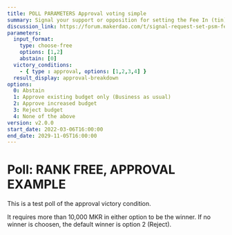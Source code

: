 ```yaml
---
title: POLL PARAMETERS Approval voting simple
summary: Signal your support or opposition for setting the Fee In (tin) and Fee Out (tout) parameters to 0% for all PSM vaults.
discussion_link: https://forum.makerdao.com/t/signal-request-set-psm-fees-to-0/10894
parameters:
  input_format:
    type: choose-free
    options: [1,2]
    abstain: [0]
  victory_conditions:
    - { type : approval, options: [1,2,3,4] }
  result_display: approval-breakdown
options:
  0: Abstain
  1: Approve existing budget only (Business as usual)
  2: Approve increased budget
  3: Reject budget
  4: None of the above
version: v2.0.0   
start_date: 2022-03-06T16:00:00
end_date: 2029-11-05T16:00:00
---
```


# Poll: RANK FREE, APPROVAL EXAMPLE

This is a test poll of the approval victory condition.

It requires more than 10,000 MKR in either option to be the winner. If no winner is choosen, the default winner is option 2 (Reject).
